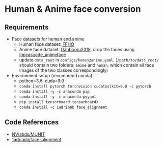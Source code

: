 # Human & Anime face conversion

## Requirements  
 * Face datasets for human and anime  
   * Human face dataset: [FFHQ](https://github.com/NVlabs/ffhq-dataset)
   * Anime face dataset: [Danbooru2018](https://www.gwern.net/Danbooru2018), crop the faces using [lbpcascade_animeface](https://github.com/nagadomi/lbpcascade_animeface)
   * update `data_root` in `configs/human2anime.yaml`. (`/path/to/data_root/` should contain two folders: `anime` and `human`, which contain all face images of the two classes correspondingly)
 * Environment setup (recommend conda)  
   * python=3.6, cuda=9.0  
   * `conda install pytorch torchvision cudatoolkit=9.0 -c pytorch`  
   * `conda install -y -c anaconda pip`  
   * `conda install -y -c anaconda pyyaml`  
   * `pip install tensorboard tensorboardX`
   * `conda install -c 1adrianb face_alignment`


## Code References
  * [NVlabds/MUNIT](https://github.com/NVlabs/MUNIT)  
  * [1adrianb/face-alignment](https://github.com/1adrianb/face-alignment)
